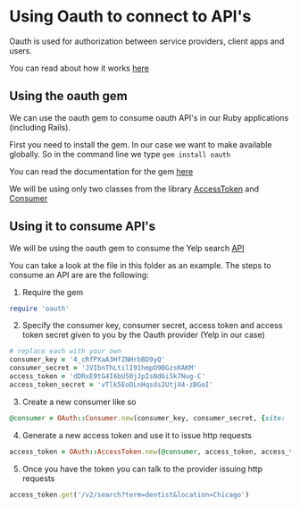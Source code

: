 Using Oauth to connect to API's
===
Oauth is used for authorization between service providers, client apps
and users.

You can read about how it works
[here](http://blog.varonis.com/introduction-to-oauth/)

Using the oauth gem
----
We can use the oauth gem to consume oauth API's in our Ruby
applications (including Rails).

First you need to install the gem. In our case we want to make
available globally. So in the command line we type `gem install
oauth` 

You can read the documentation for the gem
[here](http://www.rubydoc.info/github/oauth-xx/oauth-ruby/master/frames)

We will be using only two classes from the library
[AccessToken](http://www.rubydoc.info/github/oauth-xx/oauth-ruby/master/OAuth/AccessToken)
and
[Consumer](http://www.rubydoc.info/github/oauth-xx/oauth-ruby/master/OAuth/Consumer)

Using it to consume API's
----
We will be using the oauth gem to consume the Yelp search
[API](https://www.yelp.com/developers/documentation/v2/search_api)

You can take a look at the file in this folder as an example. The steps to consume an API are are the following:

1. Require the gem
  ```ruby
  require 'oauth'
  ```
2. Specify the consumer key, consumer secret, access token and access token secret given to you by the Oauth provider (Yelp in our case)
  ```ruby
  # replace each with your own
  consumer_key = '4_cRfPXaA3HfZNHrbBD9yQ'
  consumer_secret = 'JVIbnThLtilI91hmpO9BGzsKAKM'
  access_token = 'dDRxE9tG4I6bU50jJpIsNd6i5k7Nug-C'
  access_token_secret = 'vTlk5EoDLnHqsds2UtjX4-zBGoI'
  ``` 
3. Create a new consumer like so
  ```ruby
  @consumer = OAuth::Consumer.new(consumer_key, consumer_secret, {site: 'http://api.yelp.com'})
  ```
4. Generate a new access token and use it to issue http requests
  ```ruby
  access_token = OAuth::AccessToken.new(@consumer, access_token, access_token_secret)
  ``` 
5. Once you have the token you can talk to the provider issuing http
   requests
  ```ruby
  access_token.get('/v2/search?term=dentist&location=Chicago')
  ```
